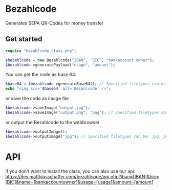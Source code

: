 # Bezahlcode
Generates SEPA QR-Codes for money transfer

## Get started
```php
require "bezahlcode.class.php";

$bezahlcode = new Bezahlcode("IBAN", "BIC", "bankaccount owner");
$bezahlcode->generatePayload("usage", "amount");
```

You can get the code as base 64:
```php
$base64 = $bezahlcode->generateBase64(); // Specified filetypes can be: jpg, png, gif; defaults to jpg
echo "<img src='$base64' alt='Bezahlcode' />";
```

or save the code as image file
```php
$bezahlcode->saveImage("output.jpg");
$bezahlcode->saveImage("output.png", "png"); // Specified filetypes can be: jpg, png, gif; defaults to jpg
```

or output the Bezahlcode to the webbrowser
```php
$bezahlcode->outputImage();
$bezahlcode->outputImage("jpg"); // Specified filetypes can be: jpg, png, gif; defaults to jpg
```

# API
If you don't want to install the class, you can also use our api:
https://dev.matthiasschaffer.com/bezahlcode/api.php?iban=[IBAN]&bic=[BIC]&name=[bankaccountowner]&usage=[usage]&amount=[amount]
